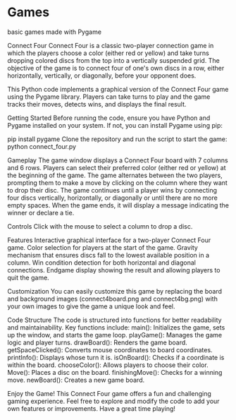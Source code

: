 # Games
basic games made with Pygame

Connect Four
Connect Four is a classic two-player connection game in which the players choose a color (either red or yellow) and take turns dropping colored discs from the top into a vertically suspended grid. The objective of the game is to connect four of one's own discs in a row, either horizontally, vertically, or diagonally, before your opponent does.

This Python code implements a graphical version of the Connect Four game using the Pygame library. Players can take turns to play and the game tracks their moves, detects wins, and displays the final result.

Getting Started
Before running the code, ensure you have Python and Pygame installed on your system. If not, you can install Pygame using pip:

pip install pygame
Clone the repository and run the script to start the game:
python connect_four.py

Gameplay
The game window displays a Connect Four board with 7 columns and 6 rows.
Players can select their preferred color (either red or yellow) at the beginning of the game.
The game alternates between the two players, prompting them to make a move by clicking on the column where they want to drop their disc.
The game continues until a player wins by connecting four discs vertically, horizontally, or diagonally or until there are no more empty spaces.
When the game ends, it will display a message indicating the winner or declare a tie.

Controls
Click with the mouse to select a column to drop a disc.

Features
Interactive graphical interface for a two-player Connect Four game.
Color selection for players at the start of the game.
Gravity mechanism that ensures discs fall to the lowest available position in a column.
Win condition detection for both horizontal and diagonal connections.
Endgame display showing the result and allowing players to quit the game.

Customization
You can easily customize this game by replacing the board and background images (connect4board.png and connect4bg.png) with your own images to give the game a unique look and feel.

Code Structure
The code is structured into functions for better readability and maintainability. Key functions include:
main(): Initializes the game, sets up the window, and starts the game loop.
playGame(): Manages the game logic and player turns.
drawBoard(): Renders the game board.
getSpaceClicked(): Converts mouse coordinates to board coordinates.
printInfo(): Displays whose turn it is.
isOnBoard(): Checks if a coordinate is within the board.
chooseColor(): Allows players to choose their color.
Move(): Places a disc on the board.
finishingMove(): Checks for a winning move.
newBoard(): Creates a new game board.

Enjoy the Game!
This Connect Four game offers a fun and challenging gaming experience. Feel free to explore and modify the code to add your own features or improvements. Have a great time playing!
